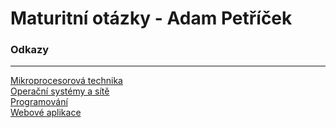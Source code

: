 # Maturitní otázky - Adam Petříček

### Odkazy

----

[Mikroprocesorová technika](/mit)<br>
[Operační systémy a sítě](/ops)<br>
[Programování](/prg)<br>
[Webové aplikace](/web)

